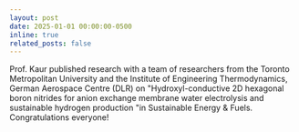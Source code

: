 ```yaml
---
layout: post
date: 2025-01-01 00:00:00-0500
inline: true
related_posts: false
---
```


Prof. Kaur published research with a team of researchers from the Toronto Metropolitan University and the Institute of Engineering Thermodynamics, German Aerospace Centre (DLR) on "Hydroxyl-conductive 2D hexagonal boron nitrides for anion exchange membrane water electrolysis and sustainable hydrogen production "in Sustainable Energy & Fuels. Congratulations everyone!
